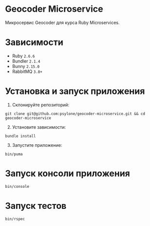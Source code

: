 # Geocoder Microservice

Микросервис Geocoder для курса Ruby Microservices.

# Зависимости

- Ruby `2.6.6`
- Bundler `2.1.4`
- Bunny `2.15.0`
- RabbitMQ `3.8+`

# Установка и запуск приложения

1. Склонируйте репозиторий:

```
git clone git@github.com:psylone/geocoder-microservice.git && cd geocoder-microservice
```

2. Установите зависимости:

```
bundle install
```

3. Запустите приложение:

```
bin/puma
```

# Запуск консоли приложения

```
bin/console
```

# Запуск тестов

```
bin/rspec
```
